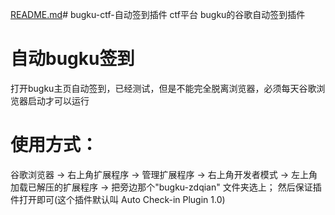 [README.md](https://github.com/user-attachments/files/17534281/README.md)# bugku-ctf-自动签到插件
ctf平台 bugku的谷歌自动签到插件
<!--
 * @Author: Z-Es-0 zes18642300628@qq.com
 * @Date: 2024-09-15 19:31:20
 * @LastEditors: Z-Es-0 zes18642300628@qq.com
 * @LastEditTime: 2024-09-19 11:34:22
 * @FilePath: \undefinedd:\ctf_check\date1\README.md
 * @Description: 这是默认设置,请设置`customMade`, 打开koroFileHeader查看配置 进行设置: https://github.com/OBKoro1/koro1FileHeader/wiki/%E9%85%8D%E7%BD%AE
-->
# 自动bugku签到

打开bugku主页自动签到，已经测试，但是不能完全脱离浏览器，必须每天谷歌浏览器启动才可以运行

# 使用方式：

谷歌浏览器 -> 右上角扩展程序 -> 管理扩展程序 -> 右上角开发者模式 -> 左上角加载已解压的扩展程序 -> 把旁边那个"bugku-zdqian" 文件夹选上； 然后保证插件打开即可(这个插件默认叫 Auto Check-in Plugin 1.0)

